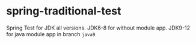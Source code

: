 # spring-traditional-test
Spring Test for JDK all versions.
JDK6-8 for without module app.
JDK9-12 for java module app in branch `java9`
